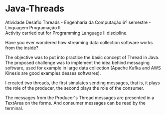 # Java-Threads

Atividade Desafio Threads - Engenharia da Computação 6º semestre - Linguagem Programação II<br>
Activity carried out for Programming Language II discipline. <br>

Have you ever wondered how streaming data collection software works from the inside? <br>

The objective was to put into practice the basic concept of Thread in Java. The proposed challenge was to implement the idea behind messaging software, used for example in large data collection (Apache Kafka and AWS Kinesis are good examples desses softwares).

I created two threads, the first simulates sending messages, that is, it plays the role of the producer, the second plays the role of the consumer.

The messages from the Producer's Thread messages are presented in a TextArea on the forms. And consumer messages can be read by the terminal.
